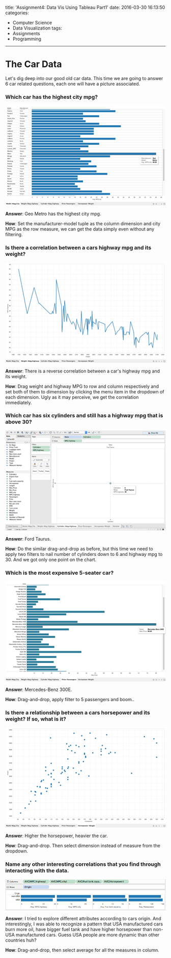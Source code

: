 title: 'Assignment4: Data Vis Using Tableau Part1'
date: 2016-03-30 16:13:50
categories:
- Computer Science
- Data Visualization
tags:
- Assignments
- Programming
---

# The Car Data

Let's dig deep into our good old car data. This time we are going to answer 6 car related questions, each one will have a picture associated.

### Which car has the highest city mpg?
![Car-City.MPG](/images/cardata1.png)

__Answer__:
Geo Metro has the highest city mpg.

__How__:
Set the manufacturer-model tuple as the column dimension and city MPG as the row measure, we can get the data simply even without any filtering.

### Is there a correlation between a cars highway mpg and its weight?
![Weight-Highway.MPG](/images/cardata2.png)

__Answer__:
There is a reverse correlation between a car's highway mpg and its weight.

__How__:
Drag weight and highway MPG to row and column respectively and set both of them to dimension by clicking the menu item in the dropdown of each dimension. Ugly as it may perceive, we get the correlation immediately.

### Which car has six cylinders and still has a highway mpg that is above 30?
![Cylinders-Highway.MPG](/images/cardata3.png)

__Answer__:
Ford Taurus.

__How__:
Do the similar drag-and-drop as before, but this time we need to apply two filters to nail number of cylinders down to 6 and highway mpg to 30. And we got only one point on the chart.

### Which is the most expensive 5-seater car?
![Passengers-Prices](/images/cardata4.png)

__Answer__:
Mercedes-Benz 300E.

__How__:
Drag-and-drop, apply filter to 5 passengers and boom..

### Is there a relationship between a cars horsepower and its weight? If so, what is it?
![Weight-Horsepower](/images/cardata5.png)

__Answer__:
Higher the horsepower, heavier the car.

__How__:
Drag-and-drop. Then select dimension instead of measure from the dropdown.

### Name any other interesting correlations that you find through interacting with the data.
![Multiple](/images/cardata6.png)

__Answer__:
I tried to explore different attributes according to cars origin. And interestingly, I was able to recognize a pattern that USA manufactured cars burn more oil, have bigger fuel tank and have higher horsepower than non-USA manufactured cars. Guess USA people are more dynamic than other countries huh?

__How__:
Drag-and-drop, then select average for all the measures in column.
